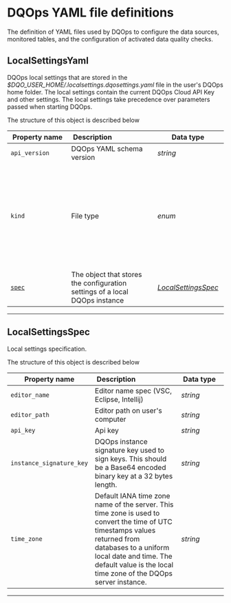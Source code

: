 # DQOps YAML file definitions
The definition of YAML files used by DQOps to configure the data sources, monitored tables, and the configuration of activated data quality checks.


## LocalSettingsYaml
DQOps local settings that are stored in the *$DQO_USER_HOME/.localsettings.dqosettings.yaml* file in the user&#x27;s DQOps home folder.
 The local settings contain the current DQOps Cloud API Key and other settings. The local settings take precedence over parameters
 passed when starting DQOps.









The structure of this object is described below

|&nbsp;Property&nbsp;name&nbsp;|&nbsp;Description&nbsp;&nbsp;&nbsp;&nbsp;&nbsp;&nbsp;&nbsp;&nbsp;&nbsp;&nbsp;&nbsp;&nbsp;&nbsp;&nbsp;&nbsp;&nbsp;&nbsp;&nbsp;&nbsp;&nbsp;&nbsp;|&nbsp;Data&nbsp;type&nbsp;|&nbsp;Enum&nbsp;values&nbsp;|&nbsp;Default&nbsp;value&nbsp;|&nbsp;Sample&nbsp;values&nbsp;|
|---------------|---------------------------------|-----------|-------------|---------------|---------------|
|<span class="no-wrap-code ">`api_version`</span>|DQOps YAML schema version|*string*| |dqo/v1| |
|<span class="no-wrap-code ">`kind`</span>|File type|*enum*|*source*<br/>*table*<br/>*sensor*<br/>*provider_sensor*<br/>*rule*<br/>*check*<br/>*settings*<br/>*file_index*<br/>*dashboards*<br/>*default_schedules*<br/>*default_checks*<br/>*default_notifications*<br/>|settings| |
|<span class="no-wrap-code ">[`spec`](./LocalSettingsYaml.md#localsettingsspec)</span>|The object that stores the configuration settings of a local DQOps instance|*[LocalSettingsSpec](./LocalSettingsYaml.md#localsettingsspec)*| | | |









___


## LocalSettingsSpec
Local settings specification.









The structure of this object is described below

|&nbsp;Property&nbsp;name&nbsp;|&nbsp;Description&nbsp;&nbsp;&nbsp;&nbsp;&nbsp;&nbsp;&nbsp;&nbsp;&nbsp;&nbsp;&nbsp;&nbsp;&nbsp;&nbsp;&nbsp;&nbsp;&nbsp;&nbsp;&nbsp;&nbsp;&nbsp;|&nbsp;Data&nbsp;type&nbsp;|&nbsp;Enum&nbsp;values&nbsp;|&nbsp;Default&nbsp;value&nbsp;|&nbsp;Sample&nbsp;values&nbsp;|
|---------------|---------------------------------|-----------|-------------|---------------|---------------|
|<span class="no-wrap-code ">`editor_name`</span>|Editor name spec (VSC, Eclipse, Intellij)|*string*| | | |
|<span class="no-wrap-code ">`editor_path`</span>|Editor path on user&#x27;s computer|*string*| | | |
|<span class="no-wrap-code ">`api_key`</span>|Api key|*string*| | | |
|<span class="no-wrap-code ">`instance_signature_key`</span>|DQOps instance signature key used to sign keys. This should be a Base64 encoded binary key at a 32 bytes length.|*string*| | | |
|<span class="no-wrap-code ">`time_zone`</span>|Default IANA time zone name of the server. This time zone is used to convert the time of UTC timestamps values returned from databases to a uniform local date and time. The default value is the local time zone of the DQOps server instance.|*string*| | | |









___


